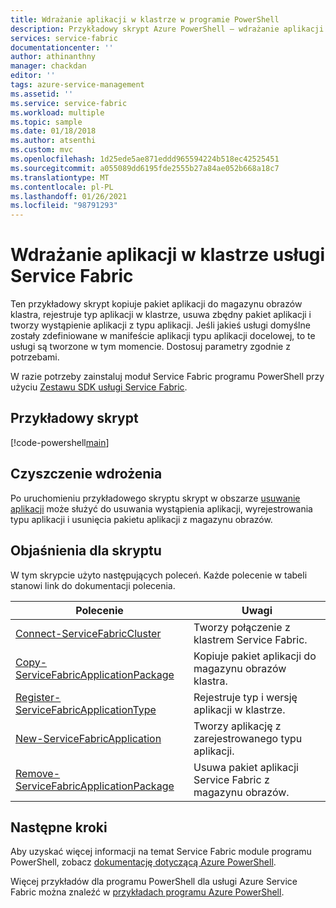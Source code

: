 ```yaml
---
title: Wdrażanie aplikacji w klastrze w programie PowerShell
description: Przykładowy skrypt Azure PowerShell — wdrażanie aplikacji w klastrze Service Fabric.
services: service-fabric
documentationcenter: ''
author: athinanthny
manager: chackdan
editor: ''
tags: azure-service-management
ms.assetid: ''
ms.service: service-fabric
ms.workload: multiple
ms.topic: sample
ms.date: 01/18/2018
ms.author: atsenthi
ms.custom: mvc
ms.openlocfilehash: 1d25ede5ae871eddd965594224b518ec42525451
ms.sourcegitcommit: a055089dd6195fde2555b27a84ae052b668a18c7
ms.translationtype: MT
ms.contentlocale: pl-PL
ms.lasthandoff: 01/26/2021
ms.locfileid: "98791293"
---
```

# <a name="deploy-an-application-to-a-service-fabric-cluster"></a>Wdrażanie aplikacji w klastrze usługi Service Fabric

Ten przykładowy skrypt kopiuje pakiet aplikacji do magazynu obrazów klastra, rejestruje typ aplikacji w klastrze, usuwa zbędny pakiet aplikacji i tworzy wystąpienie aplikacji z typu aplikacji.  Jeśli jakieś usługi domyślne zostały zdefiniowane w manifeście aplikacji typu aplikacji docelowej, to te usługi są tworzone w tym momencie. Dostosuj parametry zgodnie z potrzebami. 

W razie potrzeby zainstaluj moduł Service Fabric programu PowerShell przy użyciu [Zestawu SDK usługi Service Fabric](../service-fabric-get-started.md). 

## <a name="sample-script"></a>Przykładowy skrypt

[!code-powershell[main](../../../powershell_scripts/service-fabric/deploy-application/deploy-application.ps1 "Deploy an application to a cluster")]

## <a name="clean-up-deployment"></a>Czyszczenie wdrożenia 

Po uruchomieniu przykładowego skryptu skrypt w obszarze [usuwanie aplikacji](service-fabric-powershell-remove-application.md) może służyć do usuwania wystąpienia aplikacji, wyrejestrowania typu aplikacji i usunięcia pakietu aplikacji z magazynu obrazów.

## <a name="script-explanation"></a>Objaśnienia dla skryptu

W tym skrypcie użyto następujących poleceń. Każde polecenie w tabeli stanowi link do dokumentacji polecenia.

| Polecenie | Uwagi |
|---|---|
|[Connect-ServiceFabricCluster](/powershell/module/servicefabric/connect-servicefabriccluster)| Tworzy połączenie z klastrem Service Fabric. |
|[Copy-ServiceFabricApplicationPackage](/powershell/module/servicefabric/copy-servicefabricapplicationpackage) | Kopiuje pakiet aplikacji do magazynu obrazów klastra.  |
|[Register-ServiceFabricApplicationType](/powershell/module/servicefabric/register-servicefabricapplicationtype)| Rejestruje typ i wersję aplikacji w klastrze. |
|[New-ServiceFabricApplication](/powershell/module/servicefabric/new-servicefabricapplication)| Tworzy aplikację z zarejestrowanego typu aplikacji. |
| [Remove-ServiceFabricApplicationPackage](/powershell/module/servicefabric/remove-servicefabricapplicationpackage) | Usuwa pakiet aplikacji Service Fabric z magazynu obrazów.|

## <a name="next-steps"></a>Następne kroki

Aby uzyskać więcej informacji na temat Service Fabric module programu PowerShell, zobacz [dokumentację dotyczącą Azure PowerShell](/powershell/azure/service-fabric/overview).

Więcej przykładów dla programu PowerShell dla usługi Azure Service Fabric można znaleźć w [przykładach programu Azure PowerShell](../service-fabric-powershell-samples.md).
